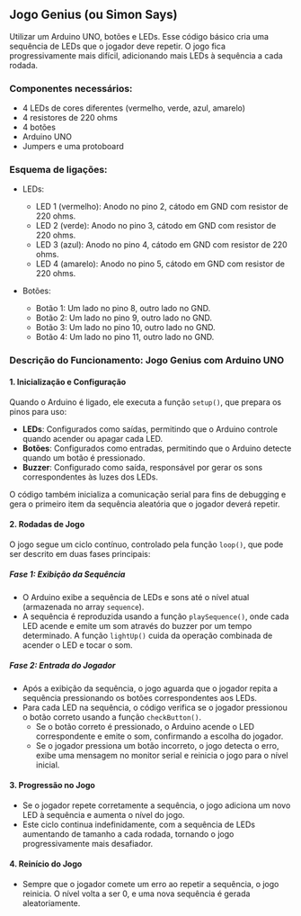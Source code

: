 ## Jogo Genius (ou Simon Says) 

Utilizar  um Arduino UNO, botões e LEDs. Esse código básico cria uma sequência de LEDs que o jogador deve repetir. O jogo fica progressivamente mais difícil, adicionando mais LEDs à sequência a cada rodada.

### Componentes necessários:
- 4 LEDs de cores diferentes (vermelho, verde, azul, amarelo)
- 4 resistores de 220 ohms
- 4 botões
- Arduino UNO
- Jumpers e uma protoboard

### Esquema de ligações:
- LEDs:
  - LED 1 (vermelho): Anodo no pino 2, cátodo em GND com resistor de 220 ohms.
  - LED 2 (verde): Anodo no pino 3, cátodo em GND com resistor de 220 ohms.
  - LED 3 (azul): Anodo no pino 4, cátodo em GND com resistor de 220 ohms.
  - LED 4 (amarelo): Anodo no pino 5, cátodo em GND com resistor de 220 ohms.
  
- Botões:
  - Botão 1: Um lado no pino 8, outro lado no GND.
  - Botão 2: Um lado no pino 9, outro lado no GND.
  - Botão 3: Um lado no pino 10, outro lado no GND.
  - Botão 4: Um lado no pino 11, outro lado no GND.
 
 ### Descrição do Funcionamento: Jogo Genius com Arduino UNO

 #### 1. **Inicialização e Configuração**

 Quando o Arduino é ligado, ele executa a função `setup()`, que prepara os pinos para uso:

- **LEDs**: Configurados como saídas, permitindo que o Arduino controle quando acender ou apagar cada LED.
- **Botões**: Configurados como entradas, permitindo que o Arduino detecte quando um botão é pressionado.
- **Buzzer**: Configurado como saída, responsável por gerar os sons correspondentes às luzes dos LEDs.
  
O código também inicializa a comunicação serial para fins de debugging e gera o primeiro item da sequência aleatória que o jogador deverá repetir.

 #### 2. **Rodadas de Jogo**

O jogo segue um ciclo contínuo, controlado pela função `loop()`, que pode ser descrito em duas fases principais:

##### **Fase 1: Exibição da Sequência**

- O Arduino exibe a sequência de LEDs e sons até o nível atual (armazenada no array `sequence`).
- A sequência é reproduzida usando a função `playSequence()`, onde cada LED acende e emite um som através do buzzer por um tempo determinado. A função `lightUp()` cuida da operação combinada de acender o LED e tocar o som.

##### **Fase 2: Entrada do Jogador**

- Após a exibição da sequência, o jogo aguarda que o jogador repita a sequência pressionando os botões correspondentes aos LEDs.
- Para cada LED na sequência, o código verifica se o jogador pressionou o botão correto usando a função `checkButton()`.
  - Se o botão correto é pressionado, o Arduino acende o LED correspondente e emite o som, confirmando a escolha do jogador.
  - Se o jogador pressiona um botão incorreto, o jogo detecta o erro, exibe uma mensagem no monitor serial e reinicia o jogo para o nível inicial.

 #### 3. **Progressão no Jogo**

- Se o jogador repete corretamente a sequência, o jogo adiciona um novo LED à sequência e aumenta o nível do jogo.
- Este ciclo continua indefinidamente, com a sequência de LEDs aumentando de tamanho a cada rodada, tornando o jogo progressivamente mais desafiador.

 #### 4. **Reinício do Jogo**

- Sempre que o jogador comete um erro ao repetir a sequência, o jogo reinicia. O nível volta a ser 0, e uma nova sequência é gerada aleatoriamente.
